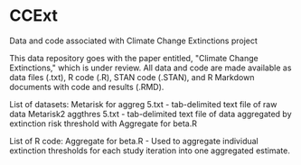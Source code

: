 # CCExt
Data and code associated with Climate Change Extinctions project

This data repository goes with the paper entitled, "Climate Change Extinctions," which is under review. All data and code are made available as data files (.txt), R code  (.R), STAN code (.STAN), and R Markdown documents with code and results (.RMD).

List of datasets:
Metarisk for aggreg 5.txt - tab-delimited text file of raw data
Metarisk2 aggthres 5.txt - tab-delimited text file of data aggregated by extinction risk threshold  with Aggregate for beta.R

List of R code:
Aggregate for beta.R - Used to aggregate individual extinction thresholds for each study iteration into one aggregated estimate.
